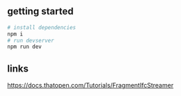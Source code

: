 ## getting started

```bash
# install dependencies
npm i
# run devserver
npm run dev
```

## links

https://docs.thatopen.com/Tutorials/FragmentIfcStreamer

